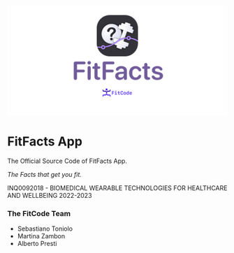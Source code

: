 ![Screenshot](https://github.com/KaleidoLight/FitFacts/blob/main/assets/images/github_bk.png)
# FitFacts App

The Official Source Code of FitFacts App. 

*The Facts that get you fit.*



INQ0092018 - BIOMEDICAL WEARABLE TECHNOLOGIES FOR HEALTHCARE AND WELLBEING 2022-2023

### The FitCode Team
- Sebastiano Toniolo
- Martina Zambon
- Alberto Presti
